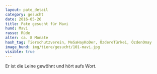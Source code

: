```yaml
---
layout: pate_detail
category: gesucht
date: 2016-05-26
title: Pate gesucht für Mavi
hund: Mavi
rasse: Rüde
alter: ca. 8 Monate
hash_tag: Tierschutzverein, MeSaHayKoDer, ÖzdereTürkei, ÖzdenOmay
image_hund: img/tiere/gesucht/101-mavi.jpg
visible: true
---
```


Er ist die Leine gewöhnt und hört aufs Wort.
